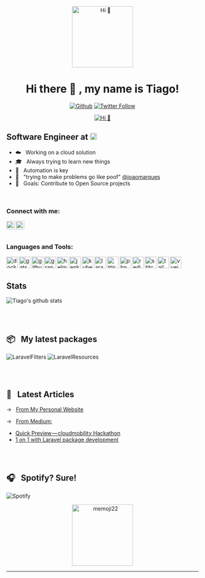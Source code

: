 
<p align="center">
  <a href="https://tiagomichaelsousa.dev">
      <img alt="Hi 👋" src="https://tiagomichaelsousa.dev/images/memojis/memoji24.png" width="160" />
  </a>
</p>

<h1 align="center">Hi there 👋 , my name is Tiago!</h1>

<div align="center">

  [![Github](https://img.shields.io/static/v1?label=Github&message=%E2%9D%A4&logo=GitHub&style=for-the-badge)](https://github.com/tiagomichaelsousa)
  [![Twitter Follow](https://img.shields.io/twitter/follow/tmichaelsousa?color=1DA1F2&logo=twitter&style=for-the-badge)](https://twitter.com/intent/follow?original_referer=https%3A%2F%2Fgithub.com%2Ftiagomichaelsousa&screen_name=tmichaelsousa)
  
</div>

<p align="center">
  <a href="https://tiagomichaelsousa.dev">
      <img alt="Hi 👋" src="https://tiagomichaelsousa.dev/images/SEO.png"/>
  </a>
</p>

## Software Engineer at [<img src="https://xgeeks.io/assets/favicon/favicon-32.png" alt="xgeeks" width="18" />][xgeeks]

- ☁️ &nbsp; Working on a cloud solution
- 🎓 &nbsp; Always trying to learn new things
- 🤖 &nbsp; Automation is key
- 💨 &nbsp; "trying to make problems go like poof" [@joaomarques][ruau]
- 🥅 &nbsp; Goals: Contribute to Open Source projects

<br />

### Connect with me:

[<img align="left" alt="tiagomichaelsousa | Twitter" width="22px" src="https://cdn.jsdelivr.net/npm/simple-icons@v3/icons/twitter.svg" />][twitter]
[<img align="left" alt="tiagomichaelsousa | LinkedIn" width="22px" src="https://cdn.jsdelivr.net/npm/simple-icons@v3/icons/linkedin.svg" />][linkedin]

<br /><br />

### Languages and Tools:

[<img align="left" alt="docker" width="30px" src="https://tiagomichaelsousa.dev/images/technologies/docker.svg" />][docker]
[<img align="left" alt="gatsby" width="30px" src="https://tiagomichaelsousa.dev/images/technologies/gatsby.svg" />][gatsby]
[<img align="left" alt="github-actions" width="30px" src="https://tiagomichaelsousa.dev/images/technologies/github-actions.svg" />][github-actions]
[<img align="left" alt="graphql" width="30px" src="https://tiagomichaelsousa.dev/images/technologies/graphql.svg" />][graphql]
[<img align="left" alt="helm" width="30px" src="https://tiagomichaelsousa.dev/images/technologies/helm.svg" />][helm]
[<img align="left" alt="jenkins" width="30px" src="https://tiagomichaelsousa.dev/images/technologies/jenkins.svg" />][jenkins]
[<img align="left" alt="kubernetes" width="30px" src="https://tiagomichaelsousa.dev/images/technologies/kubernetes.svg" />][kubernetes]
[<img align="left" alt="laravel" width="30px" src="https://tiagomichaelsousa.dev/images/technologies/laravel.svg" />][laravel]
[<img align="left" alt="mysql" width="30px" src="https://tiagomichaelsousa.dev/images/technologies/mysql.svg" />][mysql]
[<img align="left" alt="php" width="30px" src="https://tiagomichaelsousa.dev/images/technologies/php.svg" />][php]
[<img align="left" alt="redis" width="30px" src="https://tiagomichaelsousa.dev/images/technologies/redis.svg" />][redis]
[<img align="left" alt="stitches" width="30px" src="https://tiagomichaelsousa.dev/images/technologies/stitches.svg" />][stitches]
[<img align="left" alt="tailwind" width="30px" src="https://tiagomichaelsousa.dev/images/technologies/tailwind.svg" />][tailwind]
[<img align="left" alt="vuejs" width="30px" src="https://tiagomichaelsousa.dev/images/technologies/vuejs.svg" />][vuejs]

<br /><br />

## Stats

![Tiago's github stats](https://github-readme-stats.vercel.app/api?username=tiagomichaelsousa&count_private=true&show_icons=true&theme=nord&hide=contribs)

<br /><br />

## 📦 &nbsp; My latest packages

![LaravelFilters](https://github-readme-stats.vercel.app/api/pin?username=tiagomichaelsousa&repo=LaravelFilters&theme=nord)
![LaravelResources](https://github-readme-stats.vercel.app/api/pin?username=tiagomichaelsousa&repo=LaravelResources&theme=nord)

<br /><br />

## 📖 &nbsp; Latest Articles
→ &nbsp; [From My Personal Website](https://tiagomichaelsousa.dev/#blog)

→ &nbsp; [From Medium:](https://medium.com/@tiagomichaelsousa)
<!-- BLOG-POST-LIST:START -->
- [Quick Preview — cloudmobility Hackathon](https://medium.com/cloudmobility/quick-preview-cloudmobility-hackathon-99282031857e?source=rss-b0d3f045696e------2)
- [1 on 1  with Laravel package development](https://medium.com/xgeeks/1-on-1-with-laravel-package-development-12de93953e?source=rss-b0d3f045696e------2)
<!-- BLOG-POST-LIST:END -->

<br /><br />

## 🎧 &nbsp; Spotify? Sure!

![Spotify](https://spotify-recently-played-readme.vercel.app/api?user=enzoumad&count=1&width=1000&unique=1)


<p align="center">
  <a href="https://tiagomichaelsousa.dev">
    <img alt="memoji22" src="https://tiagomichaelsousa.dev/images/memojis/memoji56.png" width="160" />
  </a>
</p>

---

[twitter]: https://twitter.com/tmichaelsousa
[linkedin]: https://www.linkedin.com/in/tiagomichaelsousa
[xgeeks]: https://xgeeks.io
[kigroup]: https://www.kigroup.de
[ruau]: https://github.com/jpmarques66
[vscode]: https://code.visualstudio.com
[react]: https://reactjs.org
[vuejs]: https://vuejs.org
[gatsby]: https://www.gatsbyjs.com
[graphql]: https://graphql.org
[laravel]: https://laravel.com
[mysql]: https://www.mysql.com
[redis]: https://redis.io
[github]: https://code.visualstudio.com
[docker]: https://www.docker.com/
[github-actions]: https://github.com/features/actions
[helm]: https://helm.sh/
[jenkins]: https://www.jenkins.io/
[kubernetes]: https://kubernetes.io/
[php]: https://www.php.net/
[tailwind]: https://tailwindcss.com/
[stitches]: https://stitches.dev/
